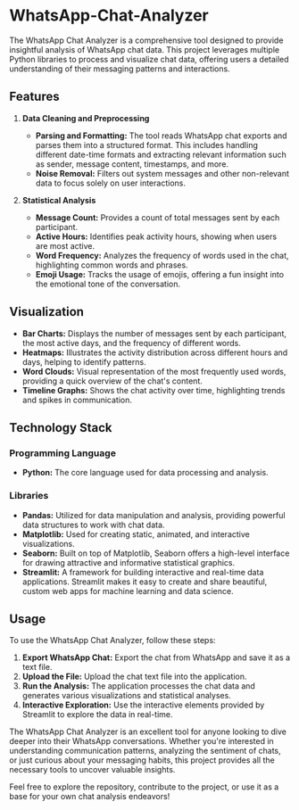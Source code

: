 # WhatsApp-Chat-Analyzer

The WhatsApp Chat Analyzer is a comprehensive tool designed to provide insightful analysis of WhatsApp chat data. This project leverages multiple Python libraries to process and visualize chat data, offering users a detailed understanding of their messaging patterns and interactions.

## Features

1. **Data Cleaning and Preprocessing**
   - **Parsing and Formatting:** The tool reads WhatsApp chat exports and parses them into a structured format. This includes handling different date-time formats and extracting relevant information such as sender, message content, timestamps, and more.
   - **Noise Removal:** Filters out system messages and other non-relevant data to focus solely on user interactions.

2. **Statistical Analysis**
   - **Message Count:** Provides a count of total messages sent by each participant.
   - **Active Hours:** Identifies peak activity hours, showing when users are most active.
   - **Word Frequency:** Analyzes the frequency of words used in the chat, highlighting common words and phrases.
   - **Emoji Usage:** Tracks the usage of emojis, offering a fun insight into the emotional tone of the conversation.

## Visualization

- **Bar Charts:** Displays the number of messages sent by each participant, the most active days, and the frequency of different words.
- **Heatmaps:** Illustrates the activity distribution across different hours and days, helping to identify patterns.
- **Word Clouds:** Visual representation of the most frequently used words, providing a quick overview of the chat's content.
- **Timeline Graphs:** Shows the chat activity over time, highlighting trends and spikes in communication.

## Technology Stack

### Programming Language

- **Python:** The core language used for data processing and analysis.

### Libraries

- **Pandas:** Utilized for data manipulation and analysis, providing powerful data structures to work with chat data.
- **Matplotlib:** Used for creating static, animated, and interactive visualizations.
- **Seaborn:** Built on top of Matplotlib, Seaborn offers a high-level interface for drawing attractive and informative statistical graphics.
- **Streamlit:** A framework for building interactive and real-time data applications. Streamlit makes it easy to create and share beautiful, custom web apps for machine learning and data science.

## Usage

To use the WhatsApp Chat Analyzer, follow these steps:

1. **Export WhatsApp Chat:** Export the chat from WhatsApp and save it as a text file.
2. **Upload the File:** Upload the chat text file into the application.
3. **Run the Analysis:** The application processes the chat data and generates various visualizations and statistical analyses.
4. **Interactive Exploration:** Use the interactive elements provided by Streamlit to explore the data in real-time.

The WhatsApp Chat Analyzer is an excellent tool for anyone looking to dive deeper into their WhatsApp conversations. Whether you're interested in understanding communication patterns, analyzing the sentiment of chats, or just curious about your messaging habits, this project provides all the necessary tools to uncover valuable insights.

Feel free to explore the repository, contribute to the project, or use it as a base for your own chat analysis endeavors!








